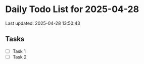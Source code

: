 # Daily Todo List for 2025-04-28
Last updated: 2025-04-28 13:50:43

## Tasks
- [ ] Task 1
- [ ] Task 2
